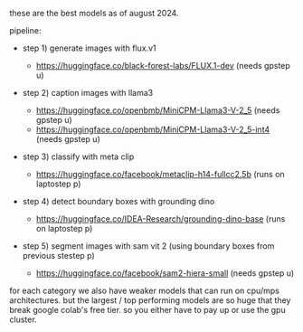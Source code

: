 these are the best models as of august 2024.

pipeline:

- step 1) generate images with flux.v1

    - https://huggingface.co/black-forest-labs/FLUX.1-dev (needs gpstep u)

- step 2) caption images with llama3

    - https://huggingface.co/openbmb/MiniCPM-Llama3-V-2_5 (needs gpstep u)
    - https://huggingface.co/openbmb/MiniCPM-Llama3-V-2_5-int4 (needs gpstep u)

- step 3) classify with meta clip

    - https://huggingface.co/facebook/metaclip-h14-fullcc2.5b (runs on laptostep p)

- step 4) detect boundary boxes with grounding dino

    - https://huggingface.co/IDEA-Research/grounding-dino-base (runs on laptostep p)

- step 5) segment images with sam vit 2 (using boundary boxes from previous stestep p)

    - https://huggingface.co/facebook/sam2-hiera-small (needs gpstep u)

for each category we also have weaker models that can run on cpu/mps architectures. but the largest / top performing models are so huge that they break google colab's free tier. so you either have to pay up or use the gpu cluster.
